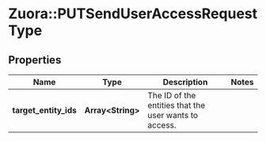 # Zuora::PUTSendUserAccessRequestType

## Properties
Name | Type | Description | Notes
------------ | ------------- | ------------- | -------------
**target_entity_ids** | **Array&lt;String&gt;** | The ID of the entities that the user wants to access.  | 


